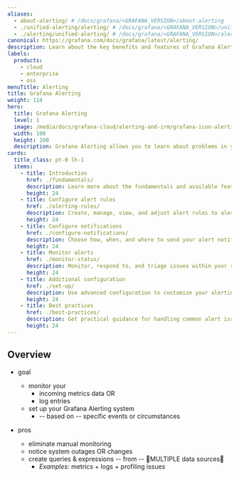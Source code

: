 ```yaml
---
aliases:
  - about-alerting/ # /docs/grafana/<GRAFANA_VERSION>/about-alerting
  - ./unified-alerting/alerting/ # /docs/grafana/<GRAFANA_VERSION>/unified-alerting/alerting/
  - ./alerting/unified-alerting/ # /docs/grafana/<GRAFANA_VERSION>/alerting/unified-alerting/
canonical: https://grafana.com/docs/grafana/latest/alerting/
description: Learn about the key benefits and features of Grafana Alerting
labels:
  products:
    - cloud
    - enterprise
    - oss
menuTitle: Alerting
title: Grafana Alerting
weight: 114
hero:
  title: Grafana Alerting
  level: 1
  image: /media/docs/grafana-cloud/alerting-and-irm/grafana-icon-alerting.svg
  width: 100
  height: 100
  description: Grafana Alerting allows you to learn about problems in your systems moments after they occur.
cards:
  title_class: pt-0 lh-1
  items:
    - title: Introduction
      href: ./fundamentals/
      description: Learn more about the fundamentals and available features that help you create, manage, and respond to alerts; and improve your team's ability to resolve issues quickly.
      height: 24
    - title: Configure alert rules
      href: ./alerting-rules/
      description: Create, manage, view, and adjust alert rules to alert on your metrics data or log entries from multiple data sources — no matter where your data is stored.
      height: 24
    - title: Configure notifications
      href: ./configure-notifications/
      description: Choose how, when, and where to send your alert notifications.
      height: 24
    - title: Monitor alerts
      href: ./monitor-status/
      description: Monitor, respond to, and triage issues within your services.
      height: 24
    - title: Additional configuration
      href: ./set-up/
      description: Use advanced configuration to customize your alerting setup and improve security, scalability, and automation in complex environments.
      height: 24
    - title: Best practices
      href: ./best-practices/
      description: Get practical guidance for handling common alert issues, and explore examples for creating both basic and advanced alerts.
      height: 24
---
```


## Overview

* goal
  * monitor your 
    * incoming metrics data OR
    * log entries
  * set up your Grafana Alerting system
    * -- based on -- specific events or circumstances

* pros  
  * eliminate manual monitoring
  * notice system outages OR changes
  * create queries & expressions -- from -- 👀MULTIPLE data sources👀
    * _Examples:_ metrics + logs + profiling issues
